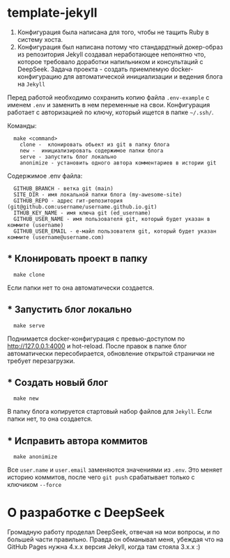 # template-jekyll

1) Конфигурация была написана для того, чтобы не тащить Ruby в систему хоста.
2) Конфигурация был написана потому что стандардтный докер-образ из репозитория
Jekyll создавал неработающее непонятно что, которое требовало доработки
напильником и консультаций с DeepSeek.
Задача проекта - создать приемлемую docker-конфигурацию для автоматической инициализации и ведения блога на `Jekyll`

Перед работой необходимо сохранить копию файла `.env-example` с именем `.env`
и заменить в нем переменные на свои. Конфигурация работает с авторизацией по ключу, который ищется в папке `~/.ssh/`.

Команды:
```
  make <command>
    clone -  клонировать обьект из git в папку блога
    new -  инициализировать содержимое папки блога
    serve - запустить блог локально
    anonimize - установить одного автора комментариев в истории git
```

Содержимое .env файла:

```
  GITHUB_BRANCH - ветка git (main)
  SITE_DIR - имя локальной папки блога (my-awesome-site)
  GITHUB_REPO - адрес гит-репозитория (git@github.com:username/username.github.io.git)
  ITHUB_KEY_NAME - имя ключа git (ed_username)
  GITHUB_USER_NAME - имя пользователя git, который будет указан в коммите (username)
  GITHUB_USER_EMAIL - е-майл пользователя git, который будет указан коммите (username@username.com)
```

## * Клонировать проект в папку

```
  make clone
```

Если папки нет то она автоматически создается.

## * Запустить блог локально

```
  make serve
```

Поднимается docker-конфигурация с превью-доступом по http://127.0.0.1:4000 и hot-reload. После правок в папке блог автоматически пересобирается, обновление
открытой странички не требует перезагрузки.

## * Создать новый блог

```
  make new
```

В папку блога копируется стартовый набор файлов для `Jekyll`. Если папки нет, то она создается.

## * Исправить автора коммитов
```
  make anonimize
```

Все `user.name` и `user.email` заменяются значениями из `.env`. Это меняет историю коммитов,
после чего `git push` срабатывает только с ключиком `--force`


# О разработке с DeepSeek

Громадную работу проделал DeepSeek, отвечая на мои вопросы, и по большей части правильно.
Правда он обманывал меня, убеждая что на GitHub Pages нужна 4.x.x версия Jekyll, когда там стояла 3.x.x :)
